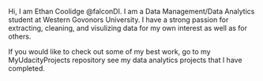 Hi, I am Ethan Coolidge @falconDI.
I am a Data Management/Data Analytics student at Western Govonors University. I have a strong passion for extracting, cleaning, and visulizing data for my own interest as well as for others.

If you would like to check out some of my best work, go to my MyUdacityProjects repository see my data analytics projects that I have completed.
<!---
falconDI/falconDI is a ✨ special ✨ repository because its `README.md` (this file) appears on your GitHub profile.
You can click the Preview link to take a look at your changes.
--->

